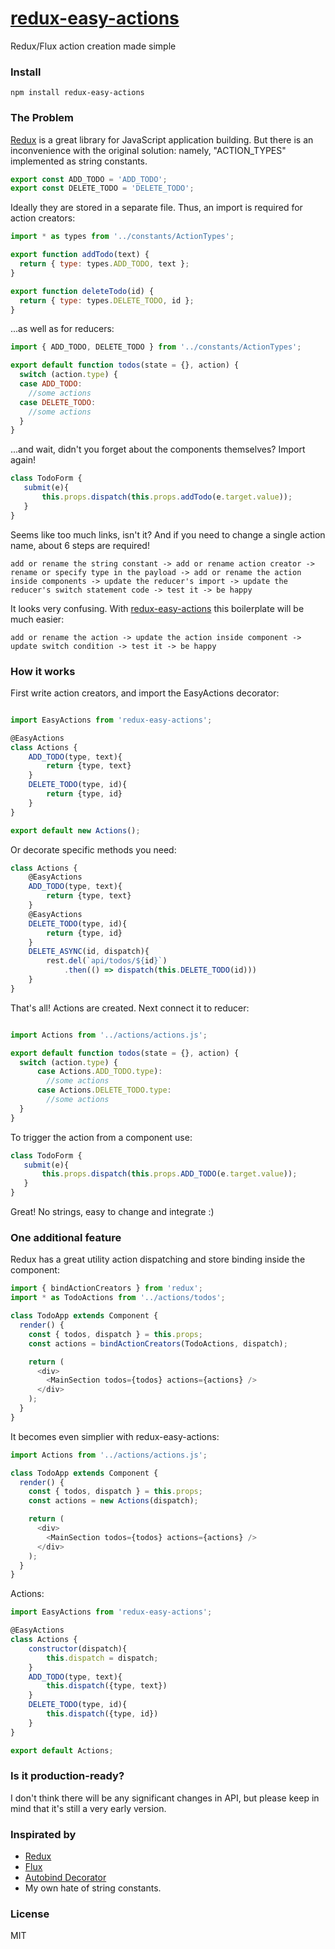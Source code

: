 # [redux-easy-actions](https://github.com/grigory-leonenko/redux-easy-actions)

Redux/Flux action creation made simple

### Install

```
npm install redux-easy-actions
```

### The Problem

[Redux](http://rackt.github.io/redux) is a great library for JavaScript application building. But there is an inconvenience with the original solution: namely, "ACTION_TYPES" implemented as string constants.


```js
export const ADD_TODO = 'ADD_TODO';
export const DELETE_TODO = 'DELETE_TODO';
```

Ideally they are stored in a separate file. Thus, an import is required for action creators:

```js
import * as types from '../constants/ActionTypes';

export function addTodo(text) {
  return { type: types.ADD_TODO, text };
}

export function deleteTodo(id) {
  return { type: types.DELETE_TODO, id };
}
```

...as well as for reducers:

```js
import { ADD_TODO, DELETE_TODO } from '../constants/ActionTypes';

export default function todos(state = {}, action) {
  switch (action.type) {
  case ADD_TODO:
    //some actions
  case DELETE_TODO:
    //some actions
  }
}
```

...and wait, didn't you forget about the components themselves? Import again!

```js
class TodoForm {
   submit(e){
       this.props.dispatch(this.props.addTodo(e.target.value));
   }
}
```

Seems like too much links, isn't it? And if you need to change a single action name, about 6 steps are required!

```
add or rename the string constant -> add or rename action creator -> rename or specify type in the payload -> add or rename the action inside components -> update the reducer's import -> update the reducer's switch statement code -> test it -> be happy
```

It looks very confusing. With [redux-easy-actions](https://github.com/grigory-leonenko/redux-easy-actions) this boilerplate will be much easier:

```
add or rename the action -> update the action inside component -> update switch condition -> test it -> be happy
```

### How it works

First write action creators, and import the EasyActions decorator:

```js

import EasyActions from 'redux-easy-actions';

@EasyActions
class Actions {
    ADD_TODO(type, text){
        return {type, text}
    }
    DELETE_TODO(type, id){
        return {type, id}
    }
}

export default new Actions();

```

Or decorate specific methods you need:

```js
class Actions {
    @EasyActions
    ADD_TODO(type, text){
        return {type, text}
    }
    @EasyActions
    DELETE_TODO(type, id){
        return {type, id}
    }
    DELETE_ASYNC(id, dispatch){
        rest.del(`api/todos/${id}`)
            .then(() => dispatch(this.DELETE_TODO(id)))
    }
}
```

That's all! Actions are created. Next connect it to reducer:

```js

import Actions from '../actions/actions.js';

export default function todos(state = {}, action) {
  switch (action.type) {
      case Actions.ADD_TODO.type):
        //some actions
      case Actions.DELETE_TODO.type:
        //some actions
  }
}

```

To trigger the action from a component use:

```js
class TodoForm {
   submit(e){
       this.props.dispatch(this.props.ADD_TODO(e.target.value));
   }
}
```

Great! No strings, easy to change and integrate :)

### One additional feature

Redux has a great utility action dispatching and store binding inside the component:

```js
import { bindActionCreators } from 'redux';
import * as TodoActions from '../actions/todos';

class TodoApp extends Component {
  render() {
    const { todos, dispatch } = this.props;
    const actions = bindActionCreators(TodoActions, dispatch);

    return (
      <div>
        <MainSection todos={todos} actions={actions} />
      </div>
    );
  }
}
```

It becomes even simplier with redux-easy-actions:

```js
import Actions from '../actions/actions.js';

class TodoApp extends Component {
  render() {
    const { todos, dispatch } = this.props;
    const actions = new Actions(dispatch);

    return (
      <div>
        <MainSection todos={todos} actions={actions} />
      </div>
    );
  }
}
```

Actions:

```js
import EasyActions from 'redux-easy-actions';

@EasyActions
class Actions {
    constructor(dispatch){
        this.dispatch = dispatch;
    }
    ADD_TODO(type, text){
        this.dispatch({type, text})
    }
    DELETE_TODO(type, id){
        this.dispatch({type, id})
    }
}

export default Actions;
```

### Is it production-ready?

I don't think there will be any significant changes in API, but please keep in mind that it's still a very early version.

### Inspirated by

* [Redux](http://rackt.github.io/redux)
* [Flux](https://facebook.github.io/flux/)
* [Autobind Decorator](https://github.com/andreypopp/autobind-decorator)
* My own hate of string constants.

### License

MIT
